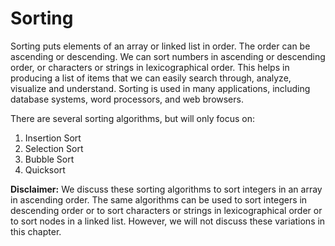 # Sorting

Sorting puts elements of an array or linked list in order.  The order can be ascending or descending. We can sort numbers in ascending or descending order, or characters or strings in lexicographical order. This helps in producing a list of items that we can easily search through, analyze, visualize and understand. Sorting is used in many applications, including database systems, word processors, and web browsers.

There are several sorting algorithms, but will only focus on:

1. Insertion Sort
2. Selection Sort
3. Bubble Sort
4. Quicksort

**Disclaimer:** We discuss these sorting algorithms to sort integers in an array in ascending order. The same algorithms can be used to sort integers in descending order or to sort characters or strings in lexicographical order or to sort nodes in a linked list. However, we will not discuss these variations in this chapter.